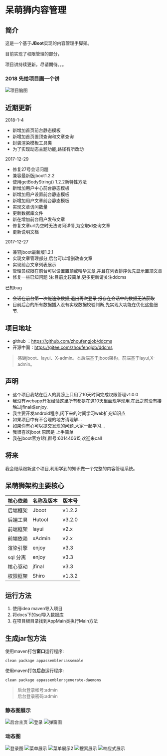 # 呆萌狮内容管理

## 简介
这是一个基于**JBoot**实现的内容管理手脚架。

目前实现了权限管理的部分，

项目讲持续更新，尽请期待。。。

### 2018 先给项目画一个饼
![项目脑图](docs/imgs/nt.png)

## 近期更新
2018-1-4
- 新增加首页前台静态模板
- 新增加首页置顶查询和文章查询
- 封装渲染模板工具类
- 为了实现动态主题功能,路径有所改动

2017-12-29
- 修复27号会话问题
- 兼容最新版jboot1.2.2
- 使用getBodyString() 1.2.2新特性方法
- 新增加用户中心前台静态模板
- 新增加用户设置前台静态模板
- 新增加用户文章前台静态模板
- 实现文章访问数量
- 更新数据库文件
- 新在增加前台用户发布文章
- 修复文章url为空时无法访问详情,为空取id查询文章
- 更新说明文档

2017-12-27
- 兼容jboot最新版1.2.1
- 实现文章管理部分,后台可以增删改查文章
- 实现前台文章列表展示
- 管理员权限在前台可以设置置顶或精华文章,并且在列表排序优先显示置顶文章
- 修复一些已知问题
注:目前比较简单,更多更新请关注ddcms

已知bug
- ~~会话在前台第一次能渲染数据,退出再次登录 报存在会话中的数据无法获取~~
- 目前后台的所有数据插入没有实现数据校验判断,先实现大功能在优化这些细节.


## 项目地址
- github ：https://github.com/zhoufengjob/ddcms
- 开源中国：https://gitee.com/zhoufengjob/ddcms


> 感谢jboot、layui、X-admin。本后端基于jboot架构，前端基于layui,X-admin。

##  声明
-  这个项目我站在巨人的肩膀上只用了10天时间完成权限管理v1.0.0
-  我没有webapp开发经验这里所有都是在这10天里面现学现用.在此之前没有接触过jfinal或enjoy.
-  我主要开发android程序,闲下来的时间学习web扩充知识点
-  如果项目中有不合理的地方请理解...
-  如果你有心可以提交发现的问题,大家一起学习...
-  我很喜欢jboot 原因是 上手简单
-  我在jboot官方1群,群号:601440615,欢迎来call

##  将来
我会继续跟新这个项目,利用学到的知识做一个完整的内容管理系统。


##   呆萌狮架构主要核心

核心依赖 | 名称及版本|版本号
---|---|---
后端框架 | Jboot |v1.2.2
后端工具|Hutool |v3.2.0
前端框架|layui |v2.x
前端依赖|xAdmin |v2.x
渲染引擎|enjoy |v3.3
sql 分离|enjoy |v3.3
核心驱动|jfinal |v3.3
权限框架|Shiro |v1.3.2


## 运行方法
1. 使用idea maven导入项目
2. 将docs下的sql导入数据库
3. 在项目根目录找到AppMain类执行Main方法

## 生成jar包方法
使用maven打包**窗口**运行程序:

```
clean package appassembler:assemble
```

使用maven打包**后台**运行程序:

```
clean package appassembler:generate-daemons
```




> 后台登录帐号:admin  
> 后台登录密码:admin




### 静态图展示
![后台主页](docs/imgs/login.jpg)
![登录](docs/imgs/index.jpg)
![弹窗图](docs/imgs/pop.jpg)
### 动态图
![登录图](docs/gits/login.gif)
![菜单展示](docs/gits/menu.gif)
![菜单展示2](docs/gits/menu2.gif)
![搜索展示](docs/gits/search.gif)
![响应式展示](docs/gits/xys.gif)

